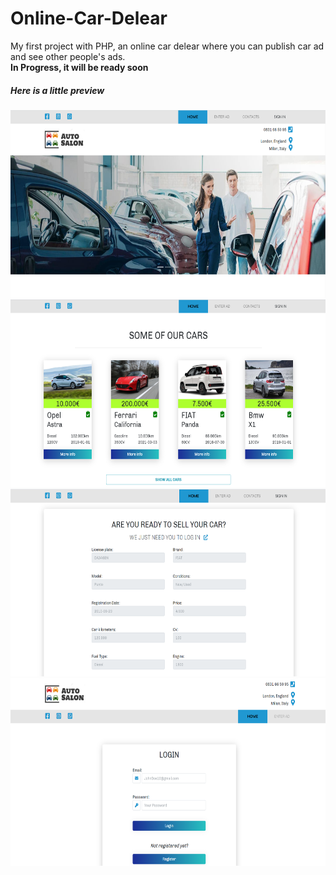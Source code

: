 <h1>Online-Car-Delear</h1>
My first project with PHP, an online car delear where you can publish car ad and see other people's ads.
<div><b> In Progress, it will be ready soon </b></div>
<h5>Here is a little preview</h5>
<div>
  <img src="https://github.com/alessandra-didonna/Online-Car-Delear/blob/main/Cattura1.PNG" width="650" height="300">
</div>
<div>
  <img src="https://github.com/alessandra-didonna/Online-Car-Delear/blob/main/Cattura2.PNG" width="650" height="300">
</div>
<div>
  <img src="https://github.com/alessandra-didonna/Online-Car-Delear/blob/main/Cattura3.PNG" width="650" height="300">
</div>
<div>
  <img src="https://github.com/alessandra-didonna/Online-Car-Delear/blob/main/Cattura4.PNG" width="650" height="300">
</div>
